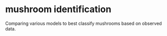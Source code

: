 # mushroom identification

Comparing various models to best classify mushrooms based on observed data.
